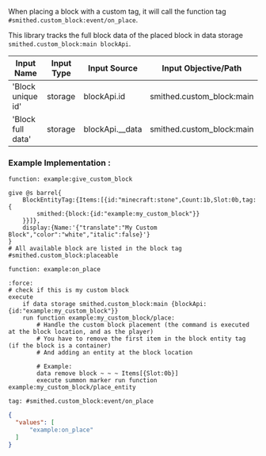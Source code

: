 

When placing a block with a custom tag, it will call the function tag `#smithed.custom_block:event/on_place`.

This library tracks the full block data of the placed block in data storage `smithed.custom_block:main blockApi`.

| Input Name         | Input Type   | Input Source             | Input Objective/Path          | 
| ---                | ---          | ---                      | ---                           | 
| 'Block unique id'  | storage      |  blockApi.id             | smithed.custom_block:main     |
| 'Block full data'  | storage      |  blockApi.__data         | smithed.custom_block:main     |



### Example Implementation :
`function: example:give_custom_block`
```mcfunction
give @s barrel{
    BlockEntityTag:{Items:[{id:"minecraft:stone",Count:1b,Slot:0b,tag:{
        smithed:{block:{id:"example:my_custom_block"}}
    }}]},
    display:{Name:'{"translate":"My Custom Block","color":"white","italic":false}'}
}
# All available block are listed in the block tag #smithed.custom_block:placeable
```



`function: example:on_place`
```{code-block} mcfunction
:force:
# check if this is my custom block
execute 
    if data storage smithed.custom_block:main {blockApi:{id:"example:my_custom_block"}}
    run function example:my_custom_block/place:
        # Handle the custom block placement (the command is executed at the block location, and as the player)
        # You have to remove the first item in the block entity tag (if the block is a container)
        # And adding an entity at the block location

        # Example:
        data remove block ~ ~ ~ Items[{Slot:0b}]
        execute summon marker run function example:my_custom_block/place_entity
```
`tag: #smithed.custom_block:event/on_place`
```json
{
  "values": [
      "example:on_place"
  ]    
}
```

